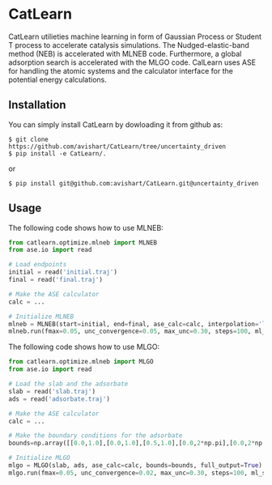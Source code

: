 # CatLearn

CatLearn utilieties machine learning in form of Gaussian Process or Student T process to accelerate catalysis simulations. The Nudged-elastic-band method (NEB) is accelerated with MLNEB code. Furthermore, a global adsorption search is accelerated with the MLGO code. 
CalLearn uses ASE for handling the atomic systems and the calculator interface for the potential energy calculations.

## Installation

You can simply install CatLearn by dowloading it from github as:
```shell
$ git clone https://github.com/avishart/CatLearn/tree/uncertainty_driven
$ pip install -e CatLearn/.
```
or
```shell
$ pip install git@github.com:avishart/CatLearn.git@uncertainty_driven
```

## Usage

The following code shows how to use MLNEB:
```python
from catlearn.optimize.mlneb import MLNEB
from ase.io import read

# Load endpoints
initial = read('initial.traj')
final = read('final.traj')

# Make the ASE calculator
calc = ...

# Initialize MLNEB
mlneb = MLNEB(start=initial, end=final, ase_calc=calc, interpolation='linear', n_images=15, full_output=True)
mlneb.run(fmax=0.05, unc_convergence=0.05, max_unc=0.30, steps=100, ml_steps=1000)
```

The following code shows how to use MLGO:
```python
from catlearn.optimize.mlneb import MLGO
from ase.io import read

# Load the slab and the adsorbate
slab = read('slab.traj')
ads = read('adsorbate.traj')

# Make the ASE calculator
calc = ...

# Make the boundary conditions for the adsorbate
bounds=np.array([[0.0,1.0],[0.0,1.0],[0.5,1.0],[0.0,2*np.pi],[0.0,2*np.pi],[0.0,2*np.pi]])

# Initialize MLGO
mlgo = MLGO(slab, ads, ase_calc=calc, bounds=bounds, full_output=True)
mlgo.run(fmax=0.05, unc_convergence=0.02, max_unc=0.30, steps=100, ml_steps=1000, ml_chains=8, relax=True, local_steps=500)
```

